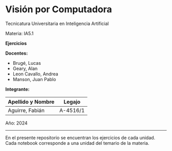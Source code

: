 # Visión por Computadora
Tecnicatura Universitaria en Inteligencia Artificial

Materia: IA5.1

**Ejercicios**


**Docentes:**
- Brugé, Lucas
- Geary, Alan
- Leon Cavallo, Andrea
- Manson, Juan Pablo


**Integrante:**

| Apellido y Nombre | Legajo   |
| ----------------- | -------- |
| Aguirre, Fabián   | A-4516/1 |


Año: 2024

---

En el presente repositorio se encuentran los ejercicios de cada unidad. Cada notebook corresponde a una unidad del temario de la materia.
